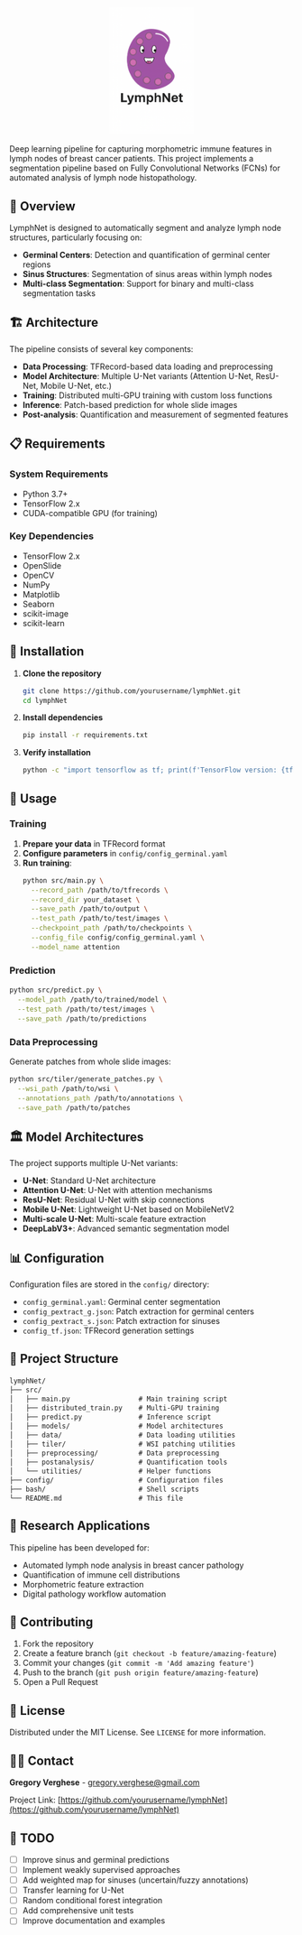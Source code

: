 <div align="center">
  <img src="logo.png" alt="LymphNet Logo" width="150"/>
</div>



Deep learning pipeline for capturing morphometric immune features in lymph nodes of breast cancer patients. This project implements a segmentation pipeline based on Fully Convolutional Networks (FCNs) for automated analysis of lymph node histopathology.

## 🎯 Overview

LymphNet is designed to automatically segment and analyze lymph node structures, particularly focusing on:
- **Germinal Centers**: Detection and quantification of germinal center regions
- **Sinus Structures**: Segmentation of sinus areas within lymph nodes
- **Multi-class Segmentation**: Support for binary and multi-class segmentation tasks

## 🏗️ Architecture

The pipeline consists of several key components:

- **Data Processing**: TFRecord-based data loading and preprocessing
- **Model Architecture**: Multiple U-Net variants (Attention U-Net, ResU-Net, Mobile U-Net, etc.)
- **Training**: Distributed multi-GPU training with custom loss functions
- **Inference**: Patch-based prediction for whole slide images
- **Post-analysis**: Quantification and measurement of segmented features

## 📋 Requirements

### System Requirements
- Python 3.7+
- TensorFlow 2.x
- CUDA-compatible GPU (for training)

### Key Dependencies
- TensorFlow 2.x
- OpenSlide
- OpenCV
- NumPy
- Matplotlib
- Seaborn
- scikit-image
- scikit-learn

## 🚀 Installation

1. **Clone the repository**
   ```bash
   git clone https://github.com/yourusername/lymphNet.git
   cd lymphNet
   ```

2. **Install dependencies**
   ```bash
   pip install -r requirements.txt
   ```

3. **Verify installation**
   ```bash
   python -c "import tensorflow as tf; print(f'TensorFlow version: {tf.__version__}')"
   ```

## 📖 Usage

### Training

1. **Prepare your data** in TFRecord format
2. **Configure parameters** in `config/config_germinal.yaml`
3. **Run training**:
   ```bash
   python src/main.py \
     --record_path /path/to/tfrecords \
     --record_dir your_dataset \
     --save_path /path/to/output \
     --test_path /path/to/test/images \
     --checkpoint_path /path/to/checkpoints \
     --config_file config/config_germinal.yaml \
     --model_name attention
   ```

### Prediction

```bash
python src/predict.py \
  --model_path /path/to/trained/model \
  --test_path /path/to/test/images \
  --save_path /path/to/predictions
```

### Data Preprocessing

Generate patches from whole slide images:
```bash
python src/tiler/generate_patches.py \
  --wsi_path /path/to/wsi \
  --annotations_path /path/to/annotations \
  --save_path /path/to/patches
```

## 🏛️ Model Architectures

The project supports multiple U-Net variants:

- **U-Net**: Standard U-Net architecture
- **Attention U-Net**: U-Net with attention mechanisms
- **ResU-Net**: Residual U-Net with skip connections
- **Mobile U-Net**: Lightweight U-Net based on MobileNetV2
- **Multi-scale U-Net**: Multi-scale feature extraction
- **DeepLabV3+**: Advanced semantic segmentation model

## 📊 Configuration

Configuration files are stored in the `config/` directory:

- `config_germinal.yaml`: Germinal center segmentation
- `config_pextract_g.json`: Patch extraction for germinal centers
- `config_pextract_s.json`: Patch extraction for sinuses
- `config_tf.json`: TFRecord generation settings

## 📁 Project Structure

```
lymphNet/
├── src/
│   ├── main.py                 # Main training script
│   ├── distributed_train.py    # Multi-GPU training
│   ├── predict.py              # Inference script
│   ├── models/                 # Model architectures
│   ├── data/                   # Data loading utilities
│   ├── tiler/                  # WSI patching utilities
│   ├── preprocessing/          # Data preprocessing
│   ├── postanalysis/           # Quantification tools
│   └── utilities/              # Helper functions
├── config/                     # Configuration files
├── bash/                       # Shell scripts
└── README.md                   # This file
```

## 🔬 Research Applications

This pipeline has been developed for:
- Automated lymph node analysis in breast cancer pathology
- Quantification of immune cell distributions
- Morphometric feature extraction
- Digital pathology workflow automation

## 🤝 Contributing

1. Fork the repository
2. Create a feature branch (`git checkout -b feature/amazing-feature`)
3. Commit your changes (`git commit -m 'Add amazing feature'`)
4. Push to the branch (`git push origin feature/amazing-feature`)
5. Open a Pull Request

## 📝 License

Distributed under the MIT License. See `LICENSE` for more information.

## 👨‍💻 Contact

**Gregory Verghese** - gregory.verghese@gmail.com

Project Link: [https://github.com/yourusername/lymphNet](https://github.com/yourusername/lymphNet)

## 🚧 TODO

- [ ] Improve sinus and germinal predictions
- [ ] Implement weakly supervised approaches
- [ ] Add weighted map for sinuses (uncertain/fuzzy annotations)
- [ ] Transfer learning for U-Net
- [ ] Random conditional forest integration
- [ ] Add comprehensive unit tests
- [ ] Improve documentation and examples
